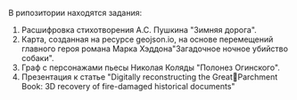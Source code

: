 В рипозитории находятся задания:
1. Расшифровка стихотворения А.С. Пушкина "Зимняя дорога".
2. Карта, созданная на ресурсе geojson.io, на основе перемещений главного героя романа Марка Хэддона"Загадочное ночное убийство собаки".
3. Граф с персонажами пьесы Николая Коляды "Полонез Огинского".
4. Презентация к статье "Digitally reconstructing the GreatParchment Book: 3D recovery of fire-damaged historical documents"

